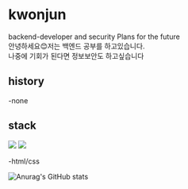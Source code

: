 
<!--
**jun060703/jun060703** is a ✨ _special_ ✨ repository because its `README.md` (this file) appears on your GitHub profile.

Here are some ideas to get you started:
ㄹ
- 🔭 I’m currently working on ...
- 🌱 I’m currently learning ...
- 👯 I’m looking to collaborate on ...
- 🤔 I’m looking for help with ...
- 💬 Ask me about ...
- 📫 How to reach me: ...
- 😄 Pronouns: ...
- ⚡ Fun fact: ...
-->
# kwonjun
backend-developer and security Plans for the future  
안녕하세요😊저는 백엔드 공부를 하고있습니다.   
나중에 기회가 된다면 정보보안도 하고싶습니다
## history
-none

## stack
<img src="https://img.shields.io/badge/JAVA-007396?style=for-the-badge&logo=Java&logoColor=white">
<img src="https://img.shields.io/badge/Eclipse-2C2255?style=for-the-badge&logo=Eclipse%20IDE&logoColor=white">  


-html/css  




![Anurag's GitHub stats](https://github-readme-stats.vercel.app/api?username=jun060703&show_icons=true&theme=radical)
